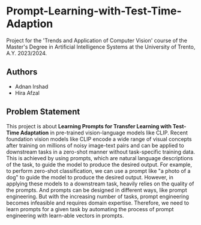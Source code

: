 # Prompt-Learning-with-Test-Time-Adaption
Project for the 'Trends and Application of Computer Vision' course of the Master's Degree in Artificial Intelligence Systems at the University of Trento, A.Y. 2023/2024.

## Authors
- Adnan Irshad
- Hira Afzal

## Problem Statement
This project is about **Learning Prompts for Transfer Learning with Test-Time Adaptation** in pre-trained vision-language models like CLIP. Recent foundation vision models like CLIP encode a wide range of visual concepts after training on millions of noisy image-text pairs and can be applied to downstream tasks in a zero-shot manner without task-specific training data. This is achieved by using prompts, which are natural language descriptions of the task, to guide the model to produce the desired output. For example, to perform zero-shot classification, we can use a prompt like "a photo of a dog" to guide the model to produce the desired output. However, in applying these models to a downstream task, heavily relies on the quality of the prompts. And prompts can be designed in different ways, like prompt engineering. But with the increasing number of tasks, prompt engineering becomes infeasible and requires domain expertise. Therefore, we need to learn prompts for a given task by automating the process of prompt engineering with learn-able vectors in prompts.



